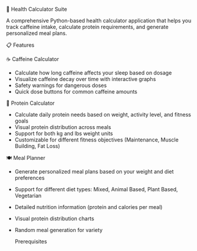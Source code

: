  🏥 Health Calculator Suite

 A comprehensive Python-based health calculator application that helps you track caffeine intake, calculate protein requirements, and generate personalized meal plans.

 📋 Features

 ☕ Caffeine Calculator
 
- Calculate how long caffeine affects your sleep based on dosage
- Visualize caffeine decay over time with interactive graphs
- Safety warnings for dangerous doses
- Quick dose buttons for common caffeine amounts

 💪 Protein Calculator
 
- Calculate daily protein needs based on weight, activity level, and fitness goals
- Visual protein distribution across meals
- Support for both kg and lbs weight units
- Customizable for different fitness objectives (Maintenance, Muscle Building, Fat Loss)

 🍽️ Meal Planner
- Generate personalized meal plans based on your weight and diet preferences
- Support for different diet types: Mixed, Animal Based, Plant Based, Vegetarian
- Detailed nutrition information (protein and calories per meal) 
- Visual protein distribution charts 
- Random meal generation for variety

  Prerequisites
  
